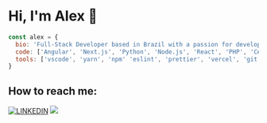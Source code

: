 # Hi, I'm Alex 👋

```js
const alex = {
  bio: 'Full-Stack Developer based in Brazil with a passion for developing of all types, and sizes.',
  code: ['Angular', 'Next.js', 'Python', 'Node.js', 'React', 'PHP', 'C#'],
  tools: ['vscode', 'yarn', 'npm' 'eslint', 'prettier', 'vercel', 'git'],
}
```

## How to reach me:

[![LINKEDIN](https://img.shields.io/badge/Linkedin-black?style=for-the-badge&logo=linkedin)](https://www.linkedin.com/in/ialexsilva/) [![](https://img.shields.io/twitter/follow/ialexsilva?color=blue&logo=twitter&style=for-the-badge)](https://twitter.com/ialexsilva)
